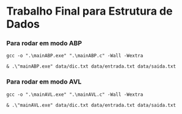 # Trabalho Final para Estrutura de Dados

### Para rodar em modo ABP
` gcc -o ".\mainABP.exe" ".\mainABP.c" -Wall -Wextra `

` & .\"mainABP.exe" data/dic.txt data/entrada.txt data/saida.txt `

### Para rodar em modo AVL
` gcc -o ".\mainAVL.exe" ".\mainAVL.c" -Wall -Wextra `

` & .\"mainAVL.exe" data/dic.txt data/entrada.txt data/saida.txt `
